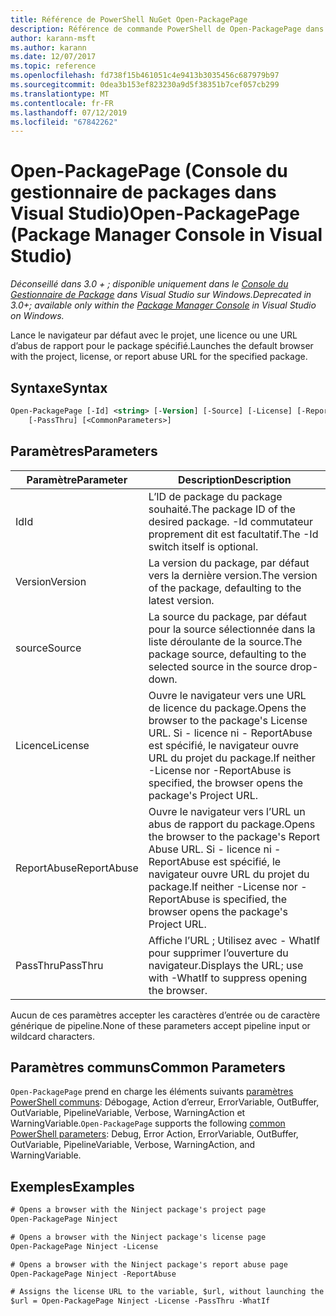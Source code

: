 ```yaml
---
title: Référence de PowerShell NuGet Open-PackagePage
description: Référence de commande PowerShell de Open-PackagePage dans la Console du Gestionnaire de Package NuGet dans Visual Studio.
author: karann-msft
ms.author: karann
ms.date: 12/07/2017
ms.topic: reference
ms.openlocfilehash: fd738f15b461051c4e9413b3035456c687979b97
ms.sourcegitcommit: 0dea3b153ef823230a9d5f38351b7cef057cb299
ms.translationtype: MT
ms.contentlocale: fr-FR
ms.lasthandoff: 07/12/2019
ms.locfileid: "67842262"
---
```

# <a name="open-packagepage-package-manager-console-in-visual-studio"></a><span data-ttu-id="b479e-103">Open-PackagePage (Console du gestionnaire de packages dans Visual Studio)</span><span class="sxs-lookup"><span data-stu-id="b479e-103">Open-PackagePage (Package Manager Console in Visual Studio)</span></span>

<span data-ttu-id="b479e-104">*Déconseillé dans 3.0 + ; disponible uniquement dans le [Console du Gestionnaire de Package](package-manager-console.md) dans Visual Studio sur Windows.*</span><span class="sxs-lookup"><span data-stu-id="b479e-104">*Deprecated in 3.0+; available only within the [Package Manager Console](package-manager-console.md) in Visual Studio on Windows.*</span></span>

<span data-ttu-id="b479e-105">Lance le navigateur par défaut avec le projet, une licence ou une URL d’abus de rapport pour le package spécifié.</span><span class="sxs-lookup"><span data-stu-id="b479e-105">Launches the default browser with the project, license, or report abuse URL for the specified package.</span></span>

## <a name="syntax"></a><span data-ttu-id="b479e-106">Syntaxe</span><span class="sxs-lookup"><span data-stu-id="b479e-106">Syntax</span></span>

```ps
Open-PackagePage [-Id] <string> [-Version] [-Source] [-License] [-ReportAbuse]
    [-PassThru] [<CommonParameters>]
```

## <a name="parameters"></a><span data-ttu-id="b479e-107">Paramètres</span><span class="sxs-lookup"><span data-stu-id="b479e-107">Parameters</span></span>

| <span data-ttu-id="b479e-108">Paramètre</span><span class="sxs-lookup"><span data-stu-id="b479e-108">Parameter</span></span> | <span data-ttu-id="b479e-109">Description</span><span class="sxs-lookup"><span data-stu-id="b479e-109">Description</span></span> |
| --- | --- |
| <span data-ttu-id="b479e-110">Id</span><span class="sxs-lookup"><span data-stu-id="b479e-110">Id</span></span> | <span data-ttu-id="b479e-111">L’ID de package du package souhaité.</span><span class="sxs-lookup"><span data-stu-id="b479e-111">The package ID of the desired package.</span></span> <span data-ttu-id="b479e-112">-Id commutateur proprement dit est facultatif.</span><span class="sxs-lookup"><span data-stu-id="b479e-112">The -Id switch itself is optional.</span></span> |
| <span data-ttu-id="b479e-113">Version</span><span class="sxs-lookup"><span data-stu-id="b479e-113">Version</span></span> | <span data-ttu-id="b479e-114">La version du package, par défaut vers la dernière version.</span><span class="sxs-lookup"><span data-stu-id="b479e-114">The version of the package, defaulting to the latest version.</span></span> |
| <span data-ttu-id="b479e-115">source</span><span class="sxs-lookup"><span data-stu-id="b479e-115">Source</span></span> | <span data-ttu-id="b479e-116">La source du package, par défaut pour la source sélectionnée dans la liste déroulante de la source.</span><span class="sxs-lookup"><span data-stu-id="b479e-116">The package source, defaulting to the selected source in the source drop-down.</span></span> |
| <span data-ttu-id="b479e-117">Licence</span><span class="sxs-lookup"><span data-stu-id="b479e-117">License</span></span> | <span data-ttu-id="b479e-118">Ouvre le navigateur vers une URL de licence du package.</span><span class="sxs-lookup"><span data-stu-id="b479e-118">Opens the browser to the package's License URL.</span></span> <span data-ttu-id="b479e-119">Si - licence ni - ReportAbuse est spécifié, le navigateur ouvre URL du projet du package.</span><span class="sxs-lookup"><span data-stu-id="b479e-119">If neither -License nor -ReportAbuse is specified, the browser opens the package's Project URL.</span></span> |
| <span data-ttu-id="b479e-120">ReportAbuse</span><span class="sxs-lookup"><span data-stu-id="b479e-120">ReportAbuse</span></span> | <span data-ttu-id="b479e-121">Ouvre le navigateur vers l’URL un abus de rapport du package.</span><span class="sxs-lookup"><span data-stu-id="b479e-121">Opens the browser to the package's Report Abuse URL.</span></span> <span data-ttu-id="b479e-122">Si - licence ni - ReportAbuse est spécifié, le navigateur ouvre URL du projet du package.</span><span class="sxs-lookup"><span data-stu-id="b479e-122">If neither -License nor -ReportAbuse is specified, the browser opens the package's Project URL.</span></span> |
| <span data-ttu-id="b479e-123">PassThru</span><span class="sxs-lookup"><span data-stu-id="b479e-123">PassThru</span></span> | <span data-ttu-id="b479e-124">Affiche l’URL ; Utilisez avec - WhatIf pour supprimer l’ouverture du navigateur.</span><span class="sxs-lookup"><span data-stu-id="b479e-124">Displays the URL; use with -WhatIf to suppress opening the browser.</span></span> |

<span data-ttu-id="b479e-125">Aucun de ces paramètres accepter les caractères d’entrée ou de caractère générique de pipeline.</span><span class="sxs-lookup"><span data-stu-id="b479e-125">None of these parameters accept pipeline input or wildcard characters.</span></span>

## <a name="common-parameters"></a><span data-ttu-id="b479e-126">Paramètres communs</span><span class="sxs-lookup"><span data-stu-id="b479e-126">Common Parameters</span></span>

<span data-ttu-id="b479e-127">`Open-PackagePage` prend en charge les éléments suivants [paramètres PowerShell communs](http://go.microsoft.com/fwlink/?LinkID=113216): Débogage, Action d’erreur, ErrorVariable, OutBuffer, OutVariable, PipelineVariable, Verbose, WarningAction et WarningVariable.</span><span class="sxs-lookup"><span data-stu-id="b479e-127">`Open-PackagePage` supports the following [common PowerShell parameters](http://go.microsoft.com/fwlink/?LinkID=113216): Debug, Error Action, ErrorVariable, OutBuffer, OutVariable, PipelineVariable, Verbose, WarningAction, and WarningVariable.</span></span>

## <a name="examples"></a><span data-ttu-id="b479e-128">Exemples</span><span class="sxs-lookup"><span data-stu-id="b479e-128">Examples</span></span>

```ps
# Opens a browser with the Ninject package's project page
Open-PackagePage Ninject

# Opens a browser with the Ninject package's license page
Open-PackagePage Ninject -License

# Opens a browser with the Ninject package's report abuse page  
Open-PackagePage Ninject -ReportAbuse

# Assigns the license URL to the variable, $url, without launching the browser
$url = Open-PackagePage Ninject -License -PassThru -WhatIf
```
